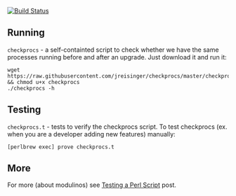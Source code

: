 [![Build Status](https://travis-ci.org/jreisinger/checkprocs.svg?branch=master)](https://travis-ci.org/jreisinger/checkprocs)

Running
-------

`checkprocs` - a self-containted script to check whether we have the same
processes running before and after an upgrade. Just download it and run it:

    wget https://raw.githubusercontent.com/jreisinger/checkprocs/master/checkprocs && chmod u+x checkprocs
    ./checkprocs -h

Testing
-------

`checkprocs.t` - tests to verify the checkprocs script. To test checkprocs (ex.
when you are a developer adding new features) manually:

    [perlbrew exec] prove checkprocs.t

More
----

For more (about modulinos) see [Testing a Perl
Script](https://github.com/jreisinger/blog/blob/master/posts/testing-perl-script.md)
post.
